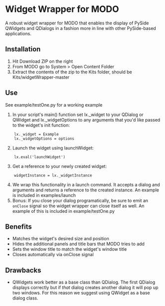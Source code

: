 # Widget Wrapper for MODO

A robust widget wrapper for MODO that enables the display of PySide QWidgets and QDialogs in a fashion more in line with other PySide-based applications.

## Installation
1. Hit Download ZIP on the right
2. From MODO go to System > Open Content Folder
3. Extract the contents of the zip to the Kits folder, should be Kits/widgetWrapper-master

## Use
See example/testOne.py for a working example

1. In your script's main() function set lx._widget to your QDialog or QWidget and lx._widgetOptions to any arguments that you'd like passed to the widget's init function:
```
	lx._widget = Example
	lx._widgetOptions = options
```
2. Launch the widget using launchWidget:
```
	lx.eval('launchWidget')
```

3. Get a reference to your newly created widget:
```
	widgetInstance = lx._widgetInstance
```
4. We wrap this functionality in a launch command.  It accepts a dialog and arguments and returns a reference to the created instance.  An example is included in examples/launch
5. Bonus: If you close your dialog programatically, be sure to emit an `onClose` signal so the widget wrapper can close itself as well.  An example of this is included in example/testOne.py


## Benefits
- Matches the widget's desired size and position
- Hides the additional panels and title bars that MODO tries to add
- Sets the window title to match the widget's window title
- Closes automatically via onClose signal

## Drawbacks
- QWidgets work better as a base class than QDialog.  The first QDialog displays correctly but if _that_ dialog creates another dialog it will pop up two windows.  For this reason we suggest using QWidget as a base dialog class.
